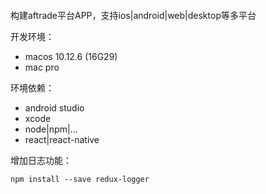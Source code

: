 ```

```

构建aftrade平台APP，支持ios\|android\|web\|desktop等多平台

开发环境：

* macos 10.12.6 \(16G29\)
* mac pro

环境依赖：

* android studio
* xcode
* node\|npm\|...
* react\|react-native

增加日志功能：

```
npm install --save redux-logger
```



